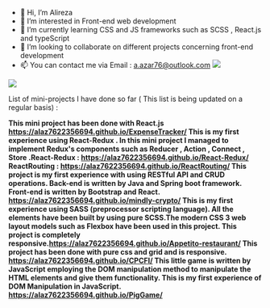 - 👋 Hi, I’m Alireza
- 👀 I’m interested in Front-end web development 
- 🌱 I’m currently learning CSS and JS frameworks such as SCSS , React.js and typeScript
- 💞️ I’m looking to collaborate on different projects concerning front-end development
- 📫 You can contact me via Email : a.azar76@outlook.com <a href="https://www.linkedin.com/in/alireza-a-8836a0195/"><img src="https://img.shields.io/badge/-Linkedin-blue"/></a> 

<img src="https://github-readme-stats.vercel.app/api?username=alaz7622356694&show_icons=true&theme=radical"/>

List of mini-projects I have done so far ( This list is being updated on a regular basis) :

<strong>This mini project has been done with React.js https://alaz7622356694.github.io/ExpenseTracker/
<strong> This is my first experience using React-Redux . In this mini project I managed to implement Redux's components such as Reducer , Action , Connect , Store .React-Redux : https://alaz7622356694.github.io/React-Redux/
<strong> ReactRouting : https://alaz7622356694.github.io/ReactRouting/
<strong> This project is my first experience with using RESTful API and CRUD operations. Back-end is written by Java and Spring boot framework. Front-end is written by Bootstrap and React. https://alaz7622356694.github.io/mindly-crypto/
<strong> This is my first experience using SASS (preprocessor scripting language). All the elements have been built by using pure SCSS.The modern CSS 3 web layout models such as Flexbox have been used in this project. This project is completely responsive.https://alaz7622356694.github.io/Appetito-restaurant/
<strong> This project has been done with pure css and grid and is responsive. https://alaz7622356694.github.io/CPCFI/
<strong> This little game is written by JavaScript employing the DOM manipulation method to manipulate the HTML elements and give them functionality. This is my first experience of DOM Manipulation in JavaScript. https://alaz7622356694.github.io/PigGame/






